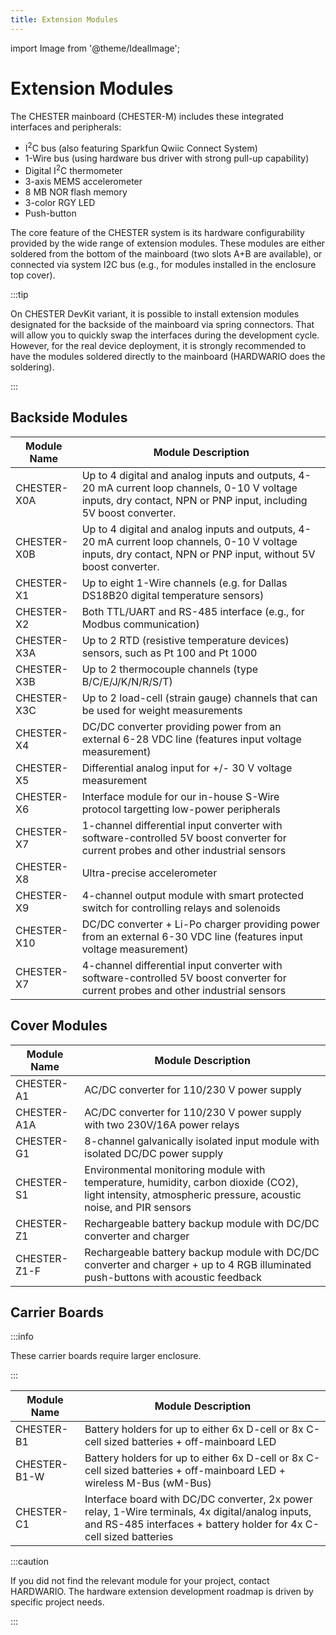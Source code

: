 ```yaml
---
title: Extension Modules
---
```

import Image from '@theme/IdealImage';

# Extension Modules

The CHESTER mainboard (CHESTER-M) includes these integrated interfaces and peripherals:

* I<sup>2</sup>C bus (also featuring Sparkfun Qwiic Connect System)
* 1-Wire bus (using hardware bus driver with strong pull-up capability)
* Digital I<sup>2</sup>C thermometer
* 3-axis MEMS accelerometer
* 8 MB NOR flash memory
* 3-color RGY LED
* Push-button

The core feature of the CHESTER system is its hardware configurability provided by the wide range of extension modules. These modules are either soldered from the bottom of the mainboard (two slots A+B are available), or connected via system I2C bus (e.g., for modules installed in the enclosure top cover).

:::tip

On CHESTER DevKit variant, it is possible to install extension modules designated for the backside of the mainboard via spring connectors. That will allow you to quickly swap the interfaces during the development cycle. However, for the real device deployment, it is strongly recommended to have the modules soldered directly to the mainboard (HARDWARIO does the soldering).

:::

## Backside Modules

| Module Name   | Module Description                                                                                                                                                |
|---------------|-------------------------------------------------------------------------------------------------------------------------------------------------------------------|
| CHESTER-X0A   | Up to 4 digital and analog inputs and outputs, 4-20 mA current loop channels, 0-10 V voltage inputs, dry contact, NPN or PNP input, including 5V boost converter. |
| CHESTER-X0B   | Up to 4 digital and analog inputs and outputs, 4-20 mA current loop channels, 0-10 V voltage inputs, dry contact, NPN or PNP input, without 5V boost converter.   |
| CHESTER-X1    | Up to eight 1-Wire channels (e.g. for Dallas DS18B20 digital temperature sensors)                                                                                 |
| CHESTER-X2    | Both TTL/UART and RS-485 interface (e.g., for Modbus communication)                                                                                               |
| CHESTER-X3A   | Up to 2 RTD (resistive temperature devices) sensors, such as Pt 100 and Pt 1000                                                                                   |
| CHESTER-X3B   | Up to 2 thermocouple channels (type B/C/E/J/K/N/R/S/T)                                                                                                            |
| CHESTER-X3C   | Up to 2 load-cell (strain gauge) channels that can be used for weight measurements                                                                                |
| CHESTER-X4    | DC/DC converter providing power from an external 6-28 VDC line (features input voltage measurement)                                                               |
| CHESTER-X5    | Differential analog input for +/- 30 V voltage measurement                                                                                                        |
| CHESTER-X6    | Interface module for our in-house S-Wire protocol targetting low-power peripherals                                                                                |
| CHESTER-X7    | 1-channel differential input converter with software-controlled 5V boost converter for current probes and other industrial sensors                                |
| CHESTER-X8    | Ultra-precise accelerometer                                                                                                                                       |
| CHESTER-X9    | 4-channel output module with smart protected switch for controlling relays and solenoids                                                                          |
| CHESTER-X10   | DC/DC converter + Li-Po charger providing power from an external 6-30 VDC line (features input voltage measurement)                                               |
| CHESTER-X7    | 4-channel differential input converter with software-controlled 5V boost converter for current probes and other industrial sensors                                |

## Cover Modules

| Module Name   | Module Description                                                                                                                                       |
|---------------|----------------------------------------------------------------------------------------------------------------------------------------------------------|
| CHESTER-A1    | AC/DC converter for 110/230 V power supply                                                                                                               |
| CHESTER-A1A   | AC/DC converter for 110/230 V power supply with two 230V/16A power relays                                                                                |
| CHESTER-G1    | 8-channel galvanically isolated input module with isolated DC/DC power supply                                                                            |
| CHESTER-S1    | Environmental monitoring module with temperature, humidity, carbon dioxide (CO2), light intensity, atmospheric pressure, acoustic noise, and PIR sensors |
| CHESTER-Z1    | Rechargeable battery backup module with DC/DC converter and charger                                                                                      |
| CHESTER-Z1-F  | Rechargeable battery backup module with DC/DC converter and charger + up to 4 RGB illuminated push-buttons with acoustic feedback                        |

## Carrier Boards

:::info

These carrier boards require larger enclosure.

:::

| Module Name   | Module Description                                                                                                                                                     |
|---------------|------------------------------------------------------------------------------------------------------------------------------------------------------------------------|
| CHESTER-B1    | Battery holders for up to either 6x D-cell or 8x C-cell sized batteries + off-mainboard LED                                                                            |
| CHESTER-B1-W  | Battery holders for up to either 6x D-cell or 8x C-cell sized batteries + off-mainboard LED + wireless M-Bus (wM-Bus)                                                  |
| CHESTER-C1    | Interface board with DC/DC converter, 2x power relay, 1-Wire terminals, 4x digital/analog inputs, and RS-485 interfaces + battery holder for 4x C-cell sized batteries |

:::caution

If you did not find the relevant module for your project, contact HARDWARIO. The hardware extension development roadmap is driven by specific project needs.

:::
